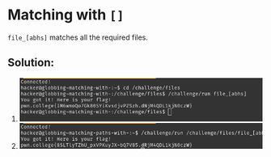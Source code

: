 # Matching with `[]`

`file_[abhs]` matches all the required files.


## Solution:
1. ![solution-1](03_Matching_with_[].png)
2. ![solution-1](04_Matching_with_[].png)
